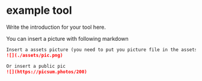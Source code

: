 # example tool

Write the introduction for your tool here.

You can insert a picture with following markdown

```markdown
Insert a assets picture (you need to put you picture file in the assets dir)
![](./assets/pic.png)

Or insert a public pic
![](https://picsum.photos/200)
```

